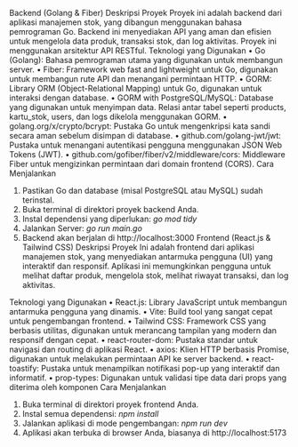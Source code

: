 Backend (Golang & Fiber)
Deskripsi Proyek
Proyek ini adalah backend dari aplikasi manajemen stok, yang dibangun menggunakan bahasa pemrograman Go. Backend ini menyediakan API yang aman dan efisien untuk mengelola data produk, transaksi stok, dan log aktivitas. Proyek ini menggunakan arsitektur API RESTful.
Teknologi yang Digunakan
• Go (Golang): Bahasa pemrograman utama yang digunakan untuk membangun server.
• Fiber: Framework web fast and lightweight untuk Go, digunakan untuk membangun rute API dan menangani permintaan HTTP.
• GORM: Library ORM (Object-Relational Mapping) untuk Go, digunakan untuk interaksi dengan database.
• GORM with PostgreSQL/MySQL: Database yang digunakan untuk menyimpan data. Relasi antar tabel seperti products, kartu_stok, users, dan logs dikelola menggunakan GORM.
• golang.org/x/crypto/bcrypt: Pustaka Go untuk mengenkripsi kata sandi secara aman sebelum disimpan di database.
• github.com/golang-jwt/jwt: Pustaka untuk menangani autentikasi pengguna menggunakan JSON Web Tokens (JWT).
• github.com/gofiber/fiber/v2/middleware/cors: Middleware Fiber untuk mengizinkan permintaan dari domain frontend (CORS).
Cara Menjalankan

1. Pastikan Go dan database (misal PostgreSQL atau MySQL) sudah terinstal.
2. Buka terminal di direktori proyek backend Anda.
3. Instal dependensi yang diperlukan: _go mod tidy_
4. Jalankan Server: _go run main.go_
5. Backend akan berjalan di http://localhost:3000
   Frontend (React.js & Tailwind CSS)
   Deskripsi Proyek
   Ini adalah frontend dari aplikasi manajemen stok, yang menyediakan antarmuka pengguna (UI) yang interaktif dan responsif. Aplikasi ini memungkinkan pengguna untuk melihat daftar produk, mengelola stok, melihat riwayat transaksi, dan log aktivitas.

Teknologi yang Digunakan
• React.js: Library JavaScript untuk membangun antarmuka pengguna yang dinamis.
• Vite: Build tool yang sangat cepat untuk pengembangan frontend.
• Tailwind CSS: Framework CSS yang berbasis utilitas, digunakan untuk merancang tampilan yang modern dan responsif dengan cepat.
• react-router-dom: Pustaka standar untuk navigasi dan routing di aplikasi React.
• axios: Klien HTTP berbasis Promise, digunakan untuk melakukan permintaan API ke server backend.
• react-toastify: Pustaka untuk menampilkan notifikasi pop-up yang interaktif dan informatif.
• prop-types: Digunakan untuk validasi tipe data dari props yang diterima oleh komponen
Cara Menjalankan

1. Buka terminal di direktori proyek frontend Anda.
2. Instal semua dependensi: _npm install_
3. Jalankan aplikasi di mode pengembangan: _npm run dev_
4. Aplikasi akan terbuka di browser Anda, biasanya di http://localhost:5173
